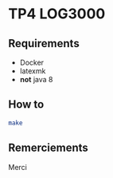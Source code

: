 # TP4 LOG3000 
## Requirements 
- Docker 
- latexmk 
- **not** java 8 

## How to 
```sh
make
```

## Remerciements 
Merci